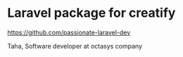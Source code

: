 # Laravel package for creatify

https://github.com/passionate-laravel-dev

Taha, Software developer at octasys company 
